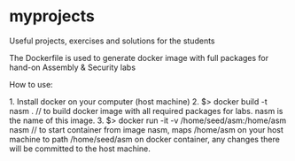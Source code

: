 # myprojects
Useful projects, exercises and solutions for the students
<p>The Dockerfile is used to generate docker image with full packages for hand-on Assembly & Security labs </p>
<p>How to use:</p>
1. Install docker on your computer (host machine)
2. $> docker build -t nasm .                          // to build docker image with all required packages for labs. nasm is the name of this image. 
3. $> docker run -it -v /home/seed/asm:/home/asm nasm // to start container from image nasm, maps /home/asm on your host machine to path /home/seed/asm on docker container, any changes there will be committed to the host machine.  
